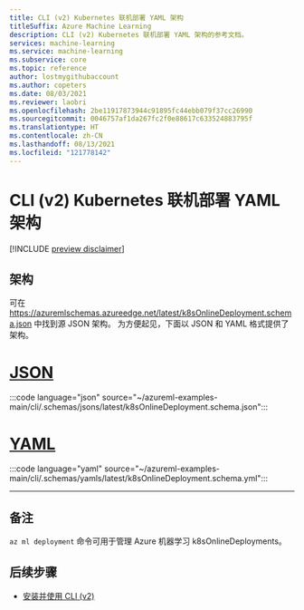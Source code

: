 ```yaml
---
title: CLI (v2) Kubernetes 联机部署 YAML 架构
titleSuffix: Azure Machine Learning
description: CLI (v2) Kubernetes 联机部署 YAML 架构的参考文档。
services: machine-learning
ms.service: machine-learning
ms.subservice: core
ms.topic: reference
author: lostmygithubaccount
ms.author: copeters
ms.date: 08/03/2021
ms.reviewer: laobri
ms.openlocfilehash: 2be11917873944c91895fc44ebb079f37cc26990
ms.sourcegitcommit: 0046757af1da267fc2f0e88617c633524883795f
ms.translationtype: HT
ms.contentlocale: zh-CN
ms.lasthandoff: 08/13/2021
ms.locfileid: "121778142"
---
```

# <a name="cli-v2-kubernetes-online-deployment-yaml-schema"></a>CLI (v2) Kubernetes 联机部署 YAML 架构

[!INCLUDE [preview disclaimer](../../includes/machine-learning-preview-generic-disclaimer.md)]

## <a name="schema"></a>架构

可在 https://azuremlschemas.azureedge.net/latest/k8sOnlineDeployment.schema.json 中找到源 JSON 架构。 为方便起见，下面以 JSON 和 YAML 格式提供了架构。

# <a name="json"></a>[JSON](#tab/json)

:::code language="json" source="~/azureml-examples-main/cli/.schemas/jsons/latest/k8sOnlineDeployment.schema.json":::

# <a name="yaml"></a>[YAML](#tab/yaml)

:::code language="yaml" source="~/azureml-examples-main/cli/.schemas/yamls/latest/k8sOnlineDeployment.schema.yml":::

---

## <a name="remarks"></a>备注

`az ml deployment` 命令可用于管理 Azure 机器学习 k8sOnlineDeployments。

## <a name="next-steps"></a>后续步骤

- [安装并使用 CLI (v2)](how-to-configure-cli.md)
